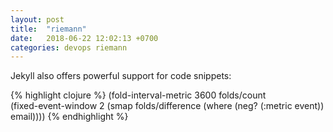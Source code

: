 ```yaml
---
layout: post
title:  "riemann"
date:   2018-06-22 12:02:13 +0700
categories: devops riemann
---
```


Jekyll also offers powerful support for code snippets:

{% highlight clojure %}
(fold-interval-metric 3600 folds/count                        
  (fixed-event-window 2
    (smap folds/difference
          (where (neg? (:metric event))
                 email))))
{% endhighlight %}
